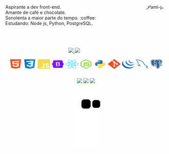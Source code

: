 <div align="right">
       <img align="right" alt="Pami-pic" height="150" style="border-radius:50px;" src="https://cdn.discordapp.com/attachments/283392827721908225/975554249167634512/51c574f0f7a50197e5ef4424aacb0cfe.gif">
  </div>
Aspirante a dev front-end. </br>
Amante de café e chocolate.</br>
Sonolenta a maior parte do tempo. :coffee:</br>
Estudando: Node js, Python, PostgreSQL.</br>
<br><br><br><br>



<div align="center">
  <a href="https://github.com/ipami">
  <img height="180em" src="https://github-readme-stats.vercel.app/api?username=ipami&show_icons=true&theme=dracula&include_all_commits=true&count_private=true"/>
  <img height="180em"" src="https://github-readme-stats.vercel.app/api/top-langs/?username=ipami&layout=compact&langs_count=7&theme=dracula"/></a>
</div>



<div style="display: inline_block" align ="center"><br>
 <img align="center" alt="Pami-HTML" height="30" width="40" src="https://raw.githubusercontent.com/devicons/devicon/master/icons/html5/html5-original.svg">
  <img align="center" alt="Pami-CSS" height="30" width="40" src="https://raw.githubusercontent.com/devicons/devicon/master/icons/css3/css3-original.svg">
  <img align="center" alt="Pami-Js" height="30" width="40" src="https://raw.githubusercontent.com/devicons/devicon/master/icons/javascript/javascript-plain.svg">
  <img align="center" alt="Pami-Python" height="30" width="40" src="https://github.com/devicons/devicon/blob/master/icons/bootstrap/bootstrap-original.svg">
  <img align="center" alt="Pami-React" height="30" width="40" src="https://raw.githubusercontent.com/devicons/devicon/master/icons/react/react-original.svg">
  <img align="center"  height="30" width="40" src="https://github.com/devicons/devicon/blob/master/icons/nodejs/nodejs-original.svg">
  <img align="center"  height="30" width="40" src="https://raw.githubusercontent.com/devicons/devicon/master/icons/python/python-original.svg">
  <img align="center" height="30" width="40" src="https://github.com/devicons/devicon/blob/master/icons/git/git-original.svg">
  <img align="center"  height="30" width="40" src="https://github.com/devicons/devicon/blob/master/icons/jquery/jquery-plain.svg">
  <img align="center"  height="30" width="40" src="https://github.com/devicons/devicon/blob/master/icons/mysql/mysql-original.svg">
  <img align="center"  height="30" width="40" src="https://github.com/devicons/devicon/blob/master/icons/postgresql/postgresql-plain.svg">

  </div>

  

  ##

<div align ="center"> 
  <a href="https://www.instagram.com/morganlefaay/" target="_blank"><img src="https://img.shields.io/badge/-Instagram-%23E4405F?style=for-the-badge&logo=instagram&logoColor=white" target="_blank"></a>
  <a href = "mailto:paloma.avh@gmail.com"><img src="https://img.shields.io/badge/-Gmail-%23333?style=for-the-badge&logo=gmail&logoColor=white" target="_blank"></a>
  <a href="https://www.linkedin.com/in/palomaavelino/" target="_blank"><img src="https://img.shields.io/badge/-LinkedIn-%230077B5?style=for-the-badge&logo=linkedin&logoColor=white" target="_blank"></a> 

 
![snake gif](https://github.com/ipami/ipami/blob/output/github-contribution-grid-snake.svg)
</div>

  

  
